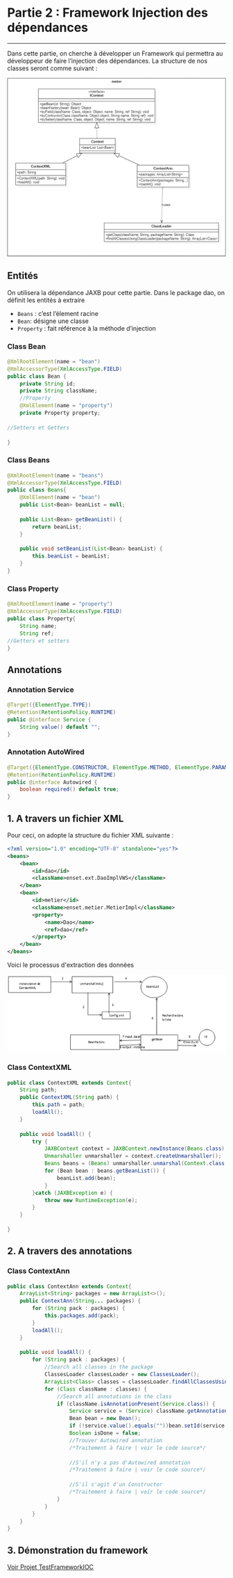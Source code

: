 # Partie 2 : Framework Injection des dépendances

---
Dans cette partie, on cherche à développer un Framework qui permettra au développeur de faire l’injection des dépendances.
La structure de nos classes seront comme suivant :

![](annexes/classes.png)

## Entités
On utilisera la dépendance JAXB pour cette partie.
Dans le package dao, on définit les entités à extraire
-	`Beans` : c’est l’élement racine
-	`Bean`: désigne une classe
-	`Property` : fait référence à la méthode d’injection

### Class Bean
```java
@XmlRootElement(name = "bean")
@XmlAccessorType(XmlAccessType.FIELD)
public class Bean {
    private String id;
    private String className;
    //Property
    @XmlElement(name = "property")
    private Property property;

//Setters et Getters

}
```
### Class Beans
```java
@XmlRootElement(name = "beans")
@XmlAccessorType(XmlAccessType.FIELD)
public class Beans{
    @XmlElement(name = "bean")
    public List<Bean> beanList = null;

    public List<Bean> getBeanList() {
        return beanList;
    }

    public void setBeanList(List<Bean> beanList) {
        this.beanList = beanList;
    }
}
```
### Class Property
```java
@XmlRootElement(name = "property")
@XmlAccessorType(XmlAccessType.FIELD)
public class Property{
    String name;
    String ref;
//Getters et setters
}
```
## Annotations

### Annotation Service 
```java
@Target({ElementType.TYPE})
@Retention(RetentionPolicy.RUNTIME)
public @interface Service {
    String value() default "";
}
```
### Annotation AutoWired
```java
@Target({ElementType.CONSTRUCTOR, ElementType.METHOD, ElementType.PARAMETER, ElementType.FIELD, ElementType.ANNOTATION_TYPE})
@Retention(RetentionPolicy.RUNTIME)
public @interface Autowired {
    boolean required() default true;
}
```
## 1. A travers un fichier XML
Pour ceci, on adopte la structure du fichier XML suivante :

```xml
<?xml version="1.0" encoding="UTF-8" standalone="yes"?>
<beans>
    <bean>
        <id>dao</id>
        <className>enset.ext.DaoImplVWS</className>
    </bean>
    <bean>
        <id>metier</id>
        <className>enset.metier.MetierImpl</className>
        <property>
            <name>Dao</name>
            <ref>dao</ref>
        </property>
    </bean>
</beans>
```
Voici le processus d'extraction des données

![](annexes/ContextXML.png)

### Class ContextXML
```java
public class ContextXML extends Context{
    String path;
    public ContextXML(String path) {
        this.path = path;
        loadAll();
    }

    public void loadAll() {
        try {
            JAXBContext context = JAXBContext.newInstance(Beans.class);
            Unmarshaller unmarshaller = context.createUnmarshaller();
            Beans beans = (Beans) unmarshaller.unmarshal(Context.class.getResourceAsStream("/"+path));
            for (Bean bean : beans.getBeanList()) {
                beanList.add(bean);
            }
        }catch (JAXBException e) {
            throw new RuntimeException(e);
        }
    }

}
```
## 2. A travers des annotations

### Class ContextAnn
```java
public class ContextAnn extends Context{
    ArrayList<String> packages = new ArrayList<>();
    public ContextAnn(String... packages) {
        for (String pack : packages) {
            this.packages.add(pack);
        }
        loadAll();
    }

    public void loadAll() {
        for (String pack : packages) {
            //Search all classes in the package
            ClassesLoader classesLoader = new ClassesLoader();
            ArrayList<Class> classes = classesLoader.findAllClassesUsingClassLoader(pack);
            for (Class className : classes) {
                //Search all annotations in the class
                if (className.isAnnotationPresent(Service.class)) {
                    Service service = (Service) className.getAnnotation(Service.class);
                    Bean bean = new Bean();
                    if (!service.value().equals(""))bean.setId(service.value());
                    Boolean isDone = false;
                    //Trouver Autowired annotation
                    /*Traitement à faire | voir le code source*/
                    
                    //S'il n'y a pas d'Autowired annotation
                    /*Traitement à faire | voir le code source*/
                    
                    //S'il s'agit d'un Constructor
                    /*Traitement à faire | voir le code source*/
                }
            }
        }
    }
}
````

## 3. Démonstration du framework
[Voir Projet TestFrameworkIOC](../TestFrameworkIOC/README.md)
